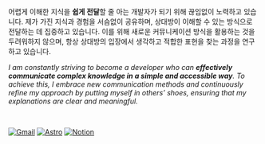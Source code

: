 어렵게 이해한 지식을 **쉽게 전달**할 줄 아는 개발자가 되기 위해 끊임없이 노력하고 있습니다. 제가 가진 지식과 경험을 서슴없이 공유하며, 상대방이 이해할 수 있는 방식으로 전달하는 데 집중하고 있습니다. 이를 위해 새로운 커뮤니케이션 방식을 활용하는 것을 두려워하지 않으며, 항상 상대방의 입장에서 생각하고 적합한 표현을 찾는 과정을 연구하고 있습니다.

_I am constantly striving to become a developer who can **effectively communicate complex knowledge in a simple and accessible way**. To achieve this, I embrace new communication methods and continuously refine my approach by putting myself in others’ shoes, ensuring that my explanations are clear and meaningful._

<br>

[![Gmail](https://img.shields.io/badge/gmail-%23404d59.svg?style=for-the-badge&logo=gmail&logoColor=%123)](mailto:dev.yangrey@gmail.com)
[![Astro](https://img.shields.io/badge/blog-%23404d59.svg?style=for-the-badge&logo=astro&logoColor=%123)](https://devrey.blog/)
[![Notion](https://img.shields.io/badge/notion-%23404d59.svg?style=for-the-badge&logo=notion&logoColor=%23)](https://devrey.notion.site/devRey-19d88d08035a80f68abae90c92b34546)
